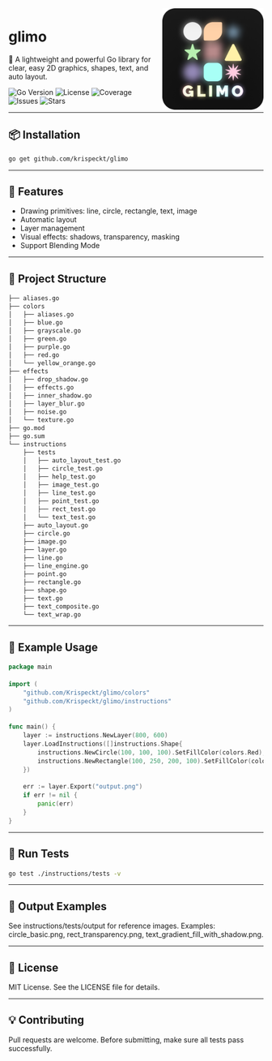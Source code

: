 <img src="/.github/assets/icon.png" width="200px" height="200px" align="right" alt="glimo-icon"/>

# glimo
🎨 A lightweight and powerful Go library for clear, easy 2D graphics, shapes, text, and auto layout.

![Go Version](https://img.shields.io/github/go-mod/go-version/krispeckt/glimo?color=blue)
![License](https://img.shields.io/github/license/krispeckt/glimo)
![Coverage](https://img.shields.io/codecov/c/github/krispeckt/glimo)
![Issues](https://img.shields.io/github/issues/krispeckt/glimo)
![Stars](https://img.shields.io/github/stars/krispeckt/glimo?style=social)

---

## 📦 Installation

```bash
go get github.com/krispeckt/glimo
```

---

## 🧩 Features

- Drawing primitives: line, circle, rectangle, text, image
- Automatic layout
- Layer management
- Visual effects: shadows, transparency, masking
- Support Blending Mode

---

## 🧠 Project Structure

```tree
├── aliases.go
├── colors
│   ├── aliases.go
│   ├── blue.go
│   ├── grayscale.go
│   ├── green.go
│   ├── purple.go
│   ├── red.go
│   └── yellow_orange.go
├── effects
│   ├── drop_shadow.go
│   ├── effects.go
│   ├── inner_shadow.go
│   ├── layer_blur.go
│   ├── noise.go
│   └── texture.go
├── go.mod
├── go.sum
└── instructions
    ├── tests
    │   ├── auto_layout_test.go
    │   ├── circle_test.go
    │   ├── help_test.go
    │   ├── image_test.go
    │   ├── line_test.go
    │   ├── point_test.go
    │   ├── rect_test.go
    │   └── text_test.go
    ├── auto_layout.go
    ├── circle.go
    ├── image.go
    ├── layer.go
    ├── line.go
    ├── line_engine.go
    ├── point.go
    ├── rectangle.go
    ├── shape.go
    ├── text.go
    ├── text_composite.go
    └── text_wrap.go
```

---

## 🚀 Example Usage

```go
package main

import (
	"github.com/Krispeckt/glimo/colors"
	"github.com/Krispeckt/glimo/instructions"
)

func main() {
	layer := instructions.NewLayer(800, 600)
	layer.LoadInstructions([]instructions.Shape{
		instructions.NewCircle(100, 100, 100).SetFillColor(colors.Red),
		instructions.NewRectangle(100, 250, 200, 100).SetFillColor(colors.Amethyst),
	})

	err := layer.Export("output.png")
	if err != nil {
		panic(err)
	}
}

```

---

## 🧪 Run Tests

```bash
go test ./instructions/tests -v
```

---

## 📂 Output Examples

See instructions/tests/output for reference images.
Examples: circle_basic.png, rect_transparency.png, text_gradient_fill_with_shadow.png.

---

## 📜 License

MIT License. See the LICENSE file for details.

---

## 💡 Contributing

Pull requests are welcome.
Before submitting, make sure all tests pass successfully.